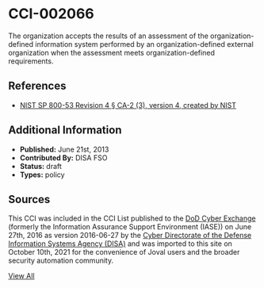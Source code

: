 # CCI-002066

The organization accepts the results of an assessment of the organization-defined information system performed by an organization-defined external organization when the assessment meets organization-defined requirements.

## References ##

* [NIST SP 800-53 Revision 4 § CA-2 (3), version 4, created by NIST](http://csrc.nist.gov/publications/PubsSPs.html)


## Additional Information ##

* **Published:** June 21st, 2013
* **Contributed By:** DISA FSO
* **Status:** draft
* **Types:** policy

## Sources ##

This CCI was included in the CCI List published to the [DoD Cyber Exchange](https://public.cyber.mil/stigs/cci/)
(formerly the Information Assurance Support Environment (IASE)) on June 27th, 2016 as version
2016-06-27 by the [Cyber Directorate of the Defense Information Systems Agency (DISA)](https://public.cyber.mil/about-cyber/)
and was imported to this site on October 10th, 2021 for the convenience of Joval users and the broader
security automation community.

[View All](../README.md)

